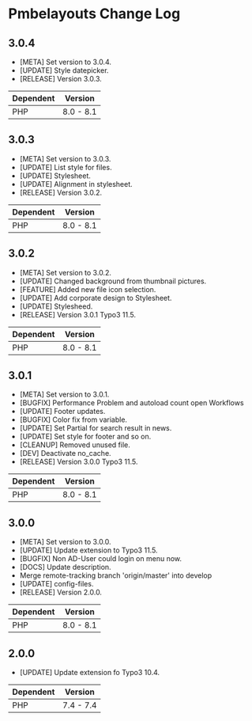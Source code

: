 # Pmbelayouts Change Log

## 3.0.4

* [META] Set version to 3.0.4.
* [UPDATE] Style datepicker.
* [RELEASE] Version 3.0.3.

| Dependent | Version   |
|-----------|-----------|
| PHP       | 8.0 - 8.1 |

## 3.0.3

* [META] Set version to 3.0.3.
* [UPDATE] List style for files.
* [UPDATE] Stylesheet.
* [UPDATE] Alignment in stylesheet.
* [RELEASE] Version 3.0.2.

| Dependent | Version   |
|-----------|-----------|
| PHP       | 8.0 - 8.1 |

## 3.0.2

* [META] Set version to 3.0.2.
* [UPDATE] Changed background from thumbnail pictures.
* [FEATURE] Added new file icon selection.
* [UPDATE] Add corporate design to Stylesheet.
* [UPDATE] Stylesheed.
* [RELEASE] Version 3.0.1 Typo3 11.5.

| Dependent | Version   |
|-----------|-----------|
| PHP       | 8.0 - 8.1 |

## 3.0.1

* [META] Set version to 3.0.1.
* [BUGFIX] Performance Problem and autoload count open Workflows
* [UPDATE] Footer updates.
* [BUGFIX] Color fix from variable.
* [UPDATE] Set Partial for search result in news.
* [UPDATE] Set style for footer and so on.
* [CLEANUP] Removed unused file.
* [DEV] Deactivate no_cache.
* [RELEASE] Version 3.0.0 Typo3 11.5.

| Dependent | Version   |
|-----------|-----------|
| PHP       | 8.0 - 8.1 |

## 3.0.0

* [META] Set version to 3.0.0.
* [UPDATE] Update extension to Typo3 11.5.
* [BUGFIX] Non AD-User could login on menu now.
* [DOCS] Update description.
* Merge remote-tracking branch 'origin/master' into develop
* [UPDATE] config-files.
* [RELEASE] Version 2.0.0.

| Dependent | Version   |
|-----------|-----------|
| PHP       | 8.0 - 8.1 |

## 2.0.0

- [UPDATE] Update extension fo Typo3 10.4.

| Dependent | Version   |
|-----------|-----------|
| PHP       | 7.4 - 7.4 |